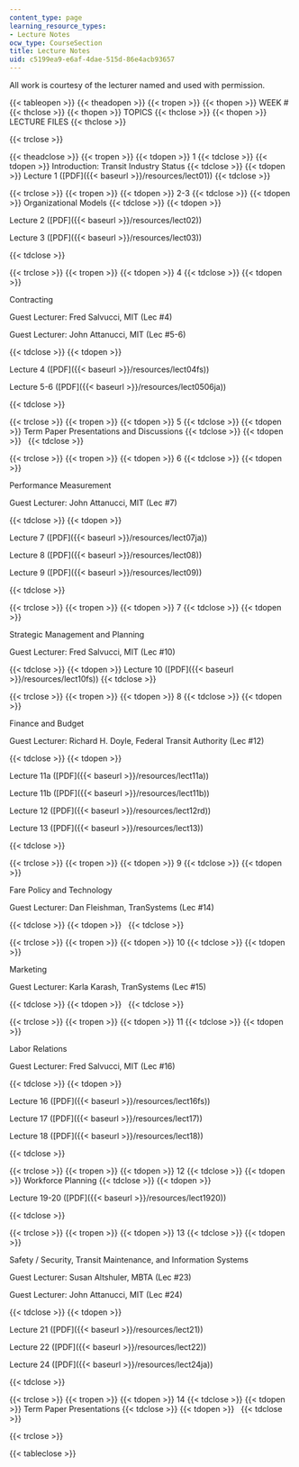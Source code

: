```yaml
---
content_type: page
learning_resource_types:
- Lecture Notes
ocw_type: CourseSection
title: Lecture Notes
uid: c5199ea9-e6af-4dae-515d-86e4acb93657
---
```


All work is courtesy of the lecturer named and used with permission.

{{< tableopen >}}
{{< theadopen >}}
{{< tropen >}}
{{< thopen >}}
WEEK #
{{< thclose >}}
{{< thopen >}}
TOPICS
{{< thclose >}}
{{< thopen >}}
LECTURE FILES
{{< thclose >}}

{{< trclose >}}

{{< theadclose >}}
{{< tropen >}}
{{< tdopen >}}
1
{{< tdclose >}}
{{< tdopen >}}
Introduction: Transit Industry Status
{{< tdclose >}}
{{< tdopen >}}
Lecture 1 ([PDF]({{< baseurl >}}/resources/lect01))
{{< tdclose >}}

{{< trclose >}}
{{< tropen >}}
{{< tdopen >}}
2-3
{{< tdclose >}}
{{< tdopen >}}
Organizational Models
{{< tdclose >}}
{{< tdopen >}}


Lecture 2 ([PDF]({{< baseurl >}}/resources/lect02))

Lecture 3 ([PDF]({{< baseurl >}}/resources/lect03))


{{< tdclose >}}

{{< trclose >}}
{{< tropen >}}
{{< tdopen >}}
4
{{< tdclose >}}
{{< tdopen >}}


Contracting

Guest Lecturer: Fred Salvucci, MIT (Lec #4)

Guest Lecturer: John Attanucci, MIT (Lec #5-6)


{{< tdclose >}}
{{< tdopen >}}


Lecture 4 ([PDF]({{< baseurl >}}/resources/lect04fs))

Lecture 5-6 ([PDF]({{< baseurl >}}/resources/lect0506ja))


{{< tdclose >}}

{{< trclose >}}
{{< tropen >}}
{{< tdopen >}}
5
{{< tdclose >}}
{{< tdopen >}}
Term Paper Presentations and Discussions
{{< tdclose >}}
{{< tdopen >}}
 
{{< tdclose >}}

{{< trclose >}}
{{< tropen >}}
{{< tdopen >}}
6
{{< tdclose >}}
{{< tdopen >}}


Performance Measurement

Guest Lecturer: John Attanucci, MIT (Lec #7)


{{< tdclose >}}
{{< tdopen >}}


Lecture 7 ([PDF]({{< baseurl >}}/resources/lect07ja))

Lecture 8 ([PDF]({{< baseurl >}}/resources/lect08))

Lecture 9 ([PDF]({{< baseurl >}}/resources/lect09))


{{< tdclose >}}

{{< trclose >}}
{{< tropen >}}
{{< tdopen >}}
7
{{< tdclose >}}
{{< tdopen >}}


Strategic Management and Planning

Guest Lecturer: Fred Salvucci, MIT (Lec #10)


{{< tdclose >}}
{{< tdopen >}}
Lecture 10 ([PDF]({{< baseurl >}}/resources/lect10fs))
{{< tdclose >}}

{{< trclose >}}
{{< tropen >}}
{{< tdopen >}}
8
{{< tdclose >}}
{{< tdopen >}}


Finance and Budget

Guest Lecturer: Richard H. Doyle, Federal Transit Authority (Lec #12)


{{< tdclose >}}
{{< tdopen >}}


Lecture 11a ([PDF]({{< baseurl >}}/resources/lect11a))

Lecture 11b ([PDF]({{< baseurl >}}/resources/lect11b))

Lecture 12 ([PDF]({{< baseurl >}}/resources/lect12rd))

Lecture 13 ([PDF]({{< baseurl >}}/resources/lect13))


{{< tdclose >}}

{{< trclose >}}
{{< tropen >}}
{{< tdopen >}}
9
{{< tdclose >}}
{{< tdopen >}}


Fare Policy and Technology

Guest Lecturer: Dan Fleishman, TranSystems (Lec #14)


{{< tdclose >}}
{{< tdopen >}}
 
{{< tdclose >}}

{{< trclose >}}
{{< tropen >}}
{{< tdopen >}}
10
{{< tdclose >}}
{{< tdopen >}}


Marketing

Guest Lecturer: Karla Karash, TranSystems (Lec #15)


{{< tdclose >}}
{{< tdopen >}}
 
{{< tdclose >}}

{{< trclose >}}
{{< tropen >}}
{{< tdopen >}}
11
{{< tdclose >}}
{{< tdopen >}}


Labor Relations

Guest Lecturer: Fred Salvucci, MIT (Lec #16)


{{< tdclose >}}
{{< tdopen >}}


Lecture 16 ([PDF]({{< baseurl >}}/resources/lect16fs))

Lecture 17 ([PDF]({{< baseurl >}}/resources/lect17))

Lecture 18 ([PDF]({{< baseurl >}}/resources/lect18))


{{< tdclose >}}

{{< trclose >}}
{{< tropen >}}
{{< tdopen >}}
12
{{< tdclose >}}
{{< tdopen >}}
Workforce Planning
{{< tdclose >}}
{{< tdopen >}}


Lecture 19-20 ([PDF]({{< baseurl >}}/resources/lect1920))


{{< tdclose >}}

{{< trclose >}}
{{< tropen >}}
{{< tdopen >}}
13
{{< tdclose >}}
{{< tdopen >}}


Safety / Security, Transit Maintenance, and Information Systems

Guest Lecturer: Susan Altshuler, MBTA (Lec #23)

Guest Lecturer: John Attanucci, MIT (Lec #24)


{{< tdclose >}}
{{< tdopen >}}


Lecture 21 ([PDF]({{< baseurl >}}/resources/lect21))

Lecture 22 ([PDF]({{< baseurl >}}/resources/lect22))

Lecture 24 ([PDF]({{< baseurl >}}/resources/lect24ja))


{{< tdclose >}}

{{< trclose >}}
{{< tropen >}}
{{< tdopen >}}
14
{{< tdclose >}}
{{< tdopen >}}
Term Paper Presentations
{{< tdclose >}}
{{< tdopen >}}
 
{{< tdclose >}}

{{< trclose >}}

{{< tableclose >}}